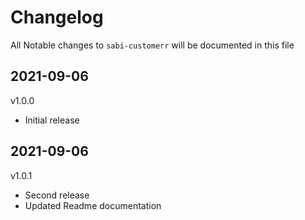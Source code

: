 # Changelog

All Notable changes to `sabi-customerr` will be documented in this file

## 2021-09-06

v1.0.0

- Initial release

## 2021-09-06

v1.0.1

- Second release
- Updated Readme documentation
